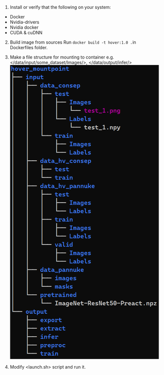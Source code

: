 1. Install or verify that the following on your system:
 - Docker 
 - Nvidia-drivers
 - Nvidia docker
 - CUDA & cuDNN

2. Build image from sources
Run `docker build -t hover:1.0 .`in Dockerfiles folder.

3. Make a file structure for mounting to container
e.g. </data/input/some_dataset/Images/>, </data/output/infer/>
![Tree structure example](./tree_structure_template.png)

4. Modify <launch.sh> script and run it.
